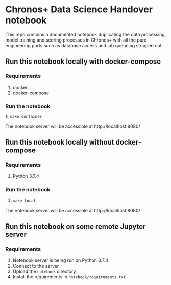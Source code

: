 # Chronos+ Data Science Handover notebook

This repo contains a documented notebook duplicating the data processing, model training and scoring processes in Chronos+ with all the pure engineering parts such as database access and job queueing stripped out.


## Run this notebook locally with docker-compose

### Requirements

1. docker
2. docker-compose 

### Run the notebook

`$ make container`

The notebook server will be accessible at http://localhost:8080/

## Run this notebook locally without docker-compose

### Requirements

1. Python 3.7.4

### Run the notebook

1. `make local`

The notebook server will be accessible at http://localhost:8080/

## Run this notebook on some remote Jupyter server

### Requirements

1. Notebook server is being run on Python 3.7.4
2. Connect to the server
3. Upload the `notebook` directory
4. Install the requirements in `notebook/requirements.txt`
